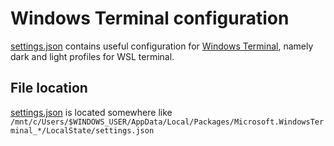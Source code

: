 # Windows Terminal configuration
[settings.json](./settings.json) contains useful configuration for [Windows Terminal](https://aka.ms/terminal), namely dark and light profiles for WSL terminal.

## File location
[settings.json](./settings.json) is located somewhere like
`/mnt/c/Users/$WINDOWS_USER/AppData/Local/Packages/Microsoft.WindowsTerminal_*/LocalState/settings.json`
